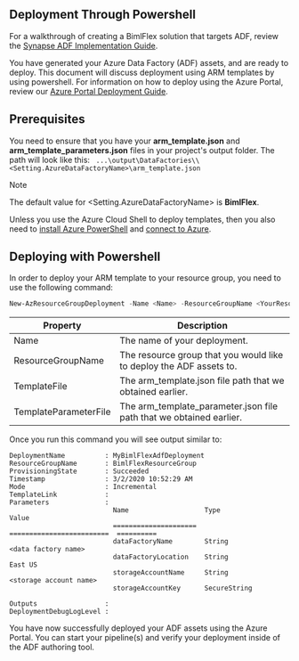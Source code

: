 ## Deployment Through Powershell

For a walkthrough of creating a BimlFlex solution that targets ADF, review the [Synapse ADF Implementation Guide](../implementation-guides/synapse-implementation-introduction.md).

You have generated your Azure Data Factory (ADF) assets, and are ready to deploy. This document will discuss deployment using ARM templates by using powershell. For information on how to deploy using the Azure Portal, review our [Azure Portal Deployment Guide](using-azure-portal.md).

## Prerequisites

You need to ensure that you have your **arm_template.json** and **arm_template_parameters.json** files in your project's output folder. The path will look like this: 
` ...\output\DataFactories\\<Setting.AzureDataFactoryName>\arm_template.json`
   >[!NOTE]
   > The default value for <Setting.AzureDataFactoryName> is **BimlFlex**.

Unless you use the Azure Cloud Shell to deploy templates, then you also need to [install Azure PowerShell](https://docs.microsoft.com/en-us/powershell/azure/get-started-azureps) and [connect to Azure](https://docs.microsoft.com/en-us/powershell/module/az.accounts/connect-azaccount).

## Deploying with Powershell

In order to deploy your ARM template to your resource group, you need to use the following command:

```powershell
New-AzResourceGroupDeployment -Name <Name> -ResourceGroupName <YourResourceGroupName> -TemplateFile <arm_template.json path> -TemplateParameterFile <arm_template_parameters.json path>.json
```
|Property|Description|
|-|-|
|Name|The name of your deployment.|
|ResourceGroupName| The resource group that you would like to deploy the ADF assets to.|
|TemplateFile| The arm_template.json file path that we obtained earlier.|
|TemplateParameterFile| The arm_template_parameter.json file path that we obtained earlier.

Once you run this command you will see output similar to:

```
DeploymentName          : MyBimlFlexAdfDeployment
ResourceGroupName       : BimlFlexResourceGroup
ProvisioningState       : Succeeded
Timestamp               : 3/2/2020 10:52:29 AM
Mode                    : Incremental
TemplateLink            : 
Parameters              : 
                          Name                   Type                       Value     
                          =====================  =========================  ==========
                          dataFactoryName        String                     <data factory name>
                          dataFactoryLocation    String                     East US   
                          storageAccountName     String                     <storage account name>
                          storageAccountKey      SecureString                    
                          
Outputs                 : 
DeploymentDebugLogLevel : 
```

You have now successfully deployed your ADF assets using the Azure Portal. You can start your pipeline(s) and verify your deployment inside of the ADF authoring tool.